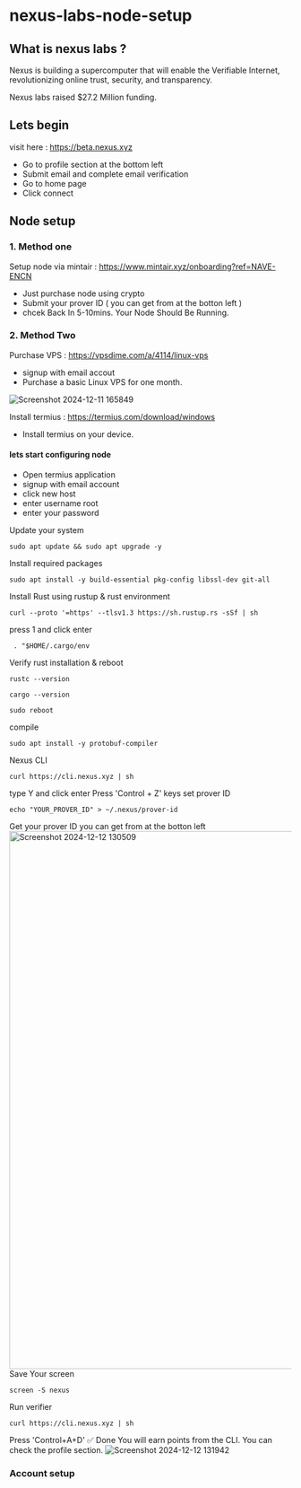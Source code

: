 # nexus-labs-node-setup

## What is nexus labs ? 
Nexus is building a supercomputer that will enable the Verifiable Internet, revolutionizing online trust, security, and transparency.

Nexus labs raised $27.2 Million funding.

## Lets begin

visit here : https://beta.nexus.xyz
- Go to profile section at the bottom left
- Submit email and complete email verification
- Go to home page
- Click connect

## Node setup

### 1. Method one

Setup node via mintair : https://www.mintair.xyz/onboarding?ref=NAVE-ENCN
- Just purchase node using crypto
- Submit your prover ID ( you can get from at the botton left )
- chcek Back In 5-10mins. Your Node Should Be Running.
  
### 2. Method Two

Purchase VPS : https://vpsdime.com/a/4114/linux-vps

- signup with email accout
- Purchase a basic Linux VPS for one month.

![Screenshot 2024-12-11 165849](https://github.com/user-attachments/assets/10dff796-b22e-4f00-824d-c35a5f210815)

  
Install termius : https://termius.com/download/windows

- Install termius on your device.

#### lets start configuring node

- Open termius application
- signup with email account
- click new host
- enter username root
- enter your password

Update your system
```
sudo apt update && sudo apt upgrade -y
```
Install required packages
```
sudo apt install -y build-essential pkg-config libssl-dev git-all
```
Install Rust using rustup & rust environment
```
curl --proto '=https' --tlsv1.3 https://sh.rustup.rs -sSf | sh
```
press 1 and click enter
```
 . "$HOME/.cargo/env
```
Verify rust installation & reboot
```
rustc --version
```
```
cargo --version
```
```
sudo reboot
```
compile
```
sudo apt install -y protobuf-compiler
```
Nexus CLI
```
curl https://cli.nexus.xyz | sh
```
type Y and click enter
Press 'Control + Z' keys
set prover ID
```
echo "YOUR_PROVER_ID" > ~/.nexus/prover-id
```
Get your prover ID you can get from at the botton left
<img width="959" alt="Screenshot 2024-12-12 130509" src="https://github.com/user-attachments/assets/bb91767b-4881-4047-b5b6-af526b797062" />
Save Your screen
```
screen -S nexus
```
Run verifier
```
curl https://cli.nexus.xyz | sh
```
Press 'Control+A+D'
✅ Done
You will earn points from the CLI. You can check the profile section.
![Screenshot 2024-12-12 131942](https://github.com/user-attachments/assets/222d3288-2d43-4806-b6e3-787d31cc7591)

































### Account setup
